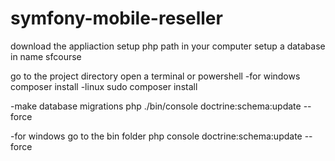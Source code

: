 # symfony-mobile-reseller
download the appliaction
setup php path in your computer
setup a database in name sfcourse

go to the project directory 
open a terminal or powershell 
-for windows
composer install 
-linux
sudo composer install 

-make database migrations 
php ./bin/console doctrine:schema:update --force

-for windows
go to the bin folder 
php console doctrine:schema:update --force
